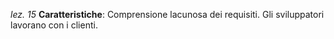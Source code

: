 *lez. 15*
**Caratteristiche**: Comprensione lacunosa dei requisiti. Gli sviluppatori lavorano con i clienti.



